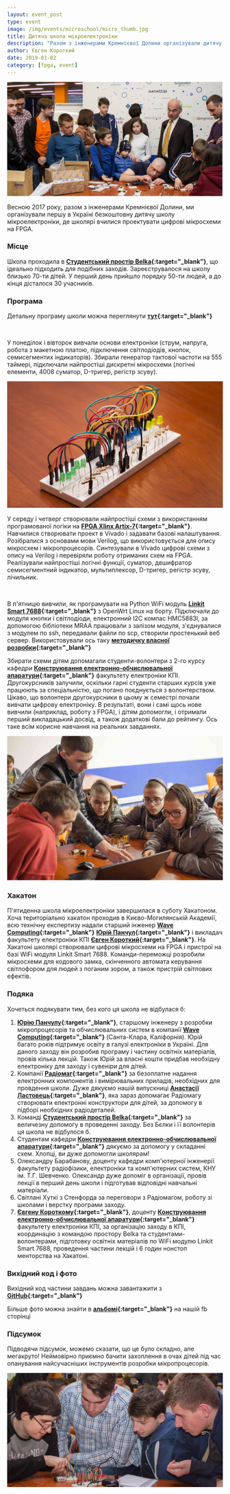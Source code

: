 ```yaml
---
layout: event_post
type: event
image: /img/events/microschool/micro_thumb.jpg
title: Дитяча школа мікроелектроніки
description: "Разом з інженерами Кремнієвої Долини організували дитячу школу мікроелектроніки, де школярі вчилися проектувати цифрові мікросхеми на FPGA"
author: Євген Короткий
date: 2019-01-02
category: [fpga, event]
---
```


![](/img/events/microschool/micro1.jpg)

Весною 2017 року, разом з інженерами Кремнієвої Долини, ми організували першу в Україні безкоштовну дитячу школу мікроелектроніки, де школярі вчилися проектувати цифрові мікросхеми на FPGA.

### Місце

Школа проходила в **[Студентський простір Belka](https://www.facebook.com/belka.space.kpi/){:target="_blank"}**, що ідеально підходить для подібних заходів. Зареєструвалося на школу близько 70-ти дітей. У перший день прийшло порядку 50-ти людей, а до кінця дісталося 30 учасників.

### Програма

Детальну програму школи можна переглянути **[тут](https://drive.google.com/file/d/0B9fI2BqoGDwTNXY4MlJFNjdGb00/view){:target="_blank"}**

<br>

У понеділок і вівторок вивчали основи електроніки (струм, напруга, робота з макетною платою, підключення світлодіодів, кнопок, семисегментих індикаторів). Збирали генератор тактової частоти на 555 таймері, підключали найпростіші дискретні мікросхеми (логічні елементи, 4008 суматор, D-тригер, регістр зсуву).

![Digital logic on breadboard](/img/events/microschool/micro2.jpg)

У середу і четверг створювали найпростіші схеми з використанням програмованої логіки на **[FPGA Xlinx Artix-7](https://store.digilentinc.com/cmod-a7-breadboardable-artix-7-fpga-module/){:target="_blank"}**. Навчилися створювати проект в Vivado і задавати базові налаштування. Розібралися з основами мови Verilog, що використовується для опису мікросхем і мікропроцесорів. Синтезували в Vivado цифрові схеми з опису на Verilog і перевіряли роботу отриманих схем на FPGA. Реалізували найпростіші логічні функції, суматор, дешифратор семисегментний індикатор, мультиплексор, D-тригер, регістр зсуву, лічильник.

<br>

В п'ятницю вивчили, як програмувати на Python WiFi модуль **[Linkit Smart 7688](https://labs.mediatek.com/en/platform/linkit-smart-7688){:target="_blank"}** з OpenWrt Linux на борту. Підключали до модуля кнопки і світлодіоди, електронний I2С компас HMC5883l, за допомогою бібліотеки MRAA працювали з залізом модуля, з'єднувалися з модулем по ssh, передавали файли по scp, створили простенький веб сервер.
Використовували ось таку **[методичку власної розробки](https://drive.google.com/file/d/0B9fI2BqoGDwTbjZxMVFRRnJpWDA/view?fbclid=IwAR39I3nCto3fSeoJKhqVnVukF34p0WNajG9N4m-buOMWgXGn1tbaPuNLigE){:target="_blank"}**


Збирати схеми дітям допомагали студенти-волонтери з 2-го курсу кафедри **[Конструювання електронно-обчислювальної апаратури](http://keoa.kpi.ua){:target="_blank"}** факультету електроніки КПІ. Другокурсників залучили, оскільки гарні студенти старших курсів уже працюють за спеціальністю, що погано поєднується з волонтерством. Цікаво, що волонтери другокурсники в цьому ж семестрі почали вивчати цифрову електроніку. В результаті, вони і самі щось нове вивчили (наприклад, роботу з FPGA), і дітям допомогли, і отримали перший викладацький досвід, а також додаткові бали до рейтингу. Ось таке всім корисне навчання на реальних завданнях.

![](/img/events/microschool/micro3.jpg)

### Хакатон

П'ятиденна школа мікроелектроніки завершилася в суботу Хакатоном. Хоча територіально хакатон проходив в Києво-Могилянській Академії, всю технічну експертизу надали старший інженер **[Wave Computing](https://wavecomp.ai){:target="_blank"}** **[Юрій Панчул](https://www.facebook.com/yuri.panchul){:target="_blank"}** і викладач факультету електроніки КПІ **[Євген Короткий](https://www.facebook.com/korotkiy.eugene){:target="_blank"}**. На Хакатоні школярі створювали цифрові мікросхеми на FPGA і пристрої на базі WiFi модуля Linkit Smart 7688. Команди-переможці розробили мікросхеми для кодового замка, скінченного автомата керування світлофором для людей з поганим зором, а також пристрій світлових ефектів.

### Подяка

Хочеться подякувати тим, без кого ця школа не відбулася б:
1) **[Юрію Панчулу](https://www.facebook.com/yuri.panchul){:target="_blank"}**, старшому інженеру з розробки мікропроцесорів та обчислювальних систем в компанії **[Wave Computing](https://wavecomp.ai){:target="_blank"}** (Санта-Клара, Каліфорнія). Юрій багато років підтримує освіту в галузі електроніки в Україні. Для даного заходу він розробив програму і частину освітніх матеріалів, провів кілька лекцій. Також Юрій за власні кошти придбав необхідну електроніку для заходу і сувеніри для дітей.
2) Компанії **[Радіомаг](https://www.rcscomponents.kiev.ua){:target="_blank"}** за безоплатне надання електронних компонентів і вимірювальних приладів, необхідних для провдення школи. Дуже дякуємо нашій випускниці **[Анастасії Ластовець](https://www.facebook.com/anastasiia.lastovets){:target="_blank"}**, яка зараз допомагає Радіомагу створювати електронні конструктори для дітей, за допомогу в підборі необхідних радіодеталей.
3) Команді **[Студентський простір Belka](https://www.facebook.com/belka.space.kpi/){:target="_blank"}** за величезну допомогу в проведенні заходу. Без Бєлки і її волонтерів ця школа не відбулося б.
4) Студентам кафедри **[Конструювання електронно-обчислювальної апаратури](http://keoa.kpi.ua){:target="_blank"}** дякуємо за допомогу у складанні схем. Хлопці, ви дуже допомогли школярам!
5) Олександру Барабанову, доценту кафедри комп'ютерної інженерії факультету радіофізики, електроніки та комп'ютерних систем, КНУ ім. Т.Г. Шевченко. Олександр дуже допоміг в організації, провів лекції в перший день школи і підготував відповідні навчальні матеріали.
6) Світлані Хуткі з Стенфорда за переговори з Радіомагом, роботу зі школами і верстку програми заходу.
7) **[Євгену Короткому](https://www.facebook.com/korotkiy.eugene){:target="_blank"}**, доценту **[Конструювання електронно-обчислювальної апаратури](http://keoa.kpi.ua){:target="_blank"}** факультету електроніки КПІ, за організацію заходу в КПІ, координацію з командою простору Belka та студентами-волонтерами, підготовку освітніх матеріалів по WiFi модулю Linkit Smart 7688, проведення частини лекцій і 6 годин нонстоп менторства на Хакатоні.

### Вихідний код і фото

Вихідний код частини завдань можна завантажити з **[GitHub](https://github.com/yuri-panchul/2017-kiev){:target="_blank"}**

Більше фото можна знайти в **[альбомі](https://www.facebook.com/pg/lampa.kpi/photos/?tab=album&album_id=1849256831999863){:target="_blank"}** на нашій fb сторінці

### Підсумок

Підводячи підсумок, можемо сказати, що це було складно, але мегакруто! Неймовірно приємно бачити захоплення в очах дітей під час опанування найсучасніших інструментів розробки мікропроцесорів.

![](/img/events/microschool/micro4.jpg)
